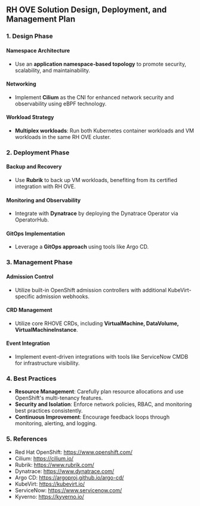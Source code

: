 ## RH OVE Solution Design, Deployment, and Management Plan

### 1. Design Phase

#### Namespace Architecture
- Use an **application namespace-based topology** to promote security, scalability, and maintainability.

#### Networking
- Implement **Cilium** as the CNI for enhanced network security and observability using eBPF technology.

#### Workload Strategy
- **Multiplex workloads**: Run both Kubernetes container workloads and VM workloads in the same RH OVE cluster.

### 2. Deployment Phase

#### Backup and Recovery
- Use **Rubrik** to back up VM workloads, benefiting from its certified integration with RH OVE.

#### Monitoring and Observability
- Integrate with **Dynatrace** by deploying the Dynatrace Operator via OperatorHub.

#### GitOps Implementation
- Leverage a **GitOps approach** using tools like Argo CD.

### 3. Management Phase

#### Admission Control
- Utilize built-in OpenShift admission controllers with additional KubeVirt-specific admission webhooks.

#### CRD Management
- Utilize core RHOVE CRDs, including **VirtualMachine, DataVolume, VirtualMachineInstance**.

#### Event Integration
- Implement event-driven integrations with tools like ServiceNow CMDB for infrastructure visibility.

### 4. Best Practices

- **Resource Management**: Carefully plan resource allocations and use OpenShift's multi-tenancy features.
- **Security and Isolation**: Enforce network policies, RBAC, and monitoring best practices consistently.
- **Continuous Improvement**: Encourage feedback loops through monitoring, alerting, and logging.

### 5. References

- Red Hat OpenShift: https://www.openshift.com/
- Cilium: https://cilium.io/
- Rubrik: https://www.rubrik.com/
- Dynatrace: https://www.dynatrace.com/
- Argo CD: https://argoproj.github.io/argo-cd/
- KubeVirt: https://kubevirt.io/
- ServiceNow: https://www.servicenow.com/
- Kyverno: https://kyverno.io/

